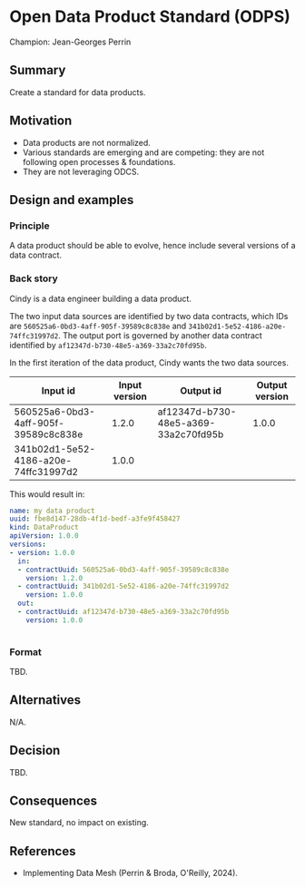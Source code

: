 # Open Data Product Standard (ODPS)

Champion: Jean-Georges Perrin

## Summary

Create a standard for data products.

## Motivation

* Data products are not normalized.
* Various standards are emerging and are competing: they are not following open processes & foundations.
* They are not leveraging ODCS.

## Design and examples

### Principle
A data product should be able to evolve, hence include several versions of a data contract.

### Back story
Cindy is a data engineer building a data product.

The two input data sources are identified by two data contracts, which IDs are `560525a6-0bd3-4aff-905f-39589c8c838e` and `341b02d1-5e52-4186-a20e-74ffc31997d2`. The output port is governed by another data contract identified by `af12347d-b730-48e5-a369-33a2c70fd95b`.

In the first iteration of the data product, Cindy wants the two data sources.

| Input id                             | Input version | Output id                            | Output version |
| ---                                  | ---           | ---                                  | ---            |
| 560525a6-0bd3-4aff-905f-39589c8c838e | 1.2.0         | af12347d-b730-48e5-a369-33a2c70fd95b |1.0.0           |
| 341b02d1-5e52-4186-a20e-74ffc31997d2 | 1.0.0         |                                      |                |

This would result in:

```YAML
name: my data product
uuid: fbe8d147-28db-4f1d-bedf-a3fe9f458427
kind: DataProduct
apiVersion: 1.0.0
versions:
- version: 1.0.0
  in:
  - contractUuid: 560525a6-0bd3-4aff-905f-39589c8c838e
    version: 1.2.0
  - contractUuid: 341b02d1-5e52-4186-a20e-74ffc31997d2
    version: 1.0.0
  out:
  - contractUuid: af12347d-b730-48e5-a369-33a2c70fd95b
    version: 1.0.0
 
```


### Format

TBD.


## Alternatives

N/A.

## Decision

TBD.

## Consequences

New standard, no impact on existing.

## References

* Implementing Data Mesh (Perrin & Broda, O'Reilly, 2024).
